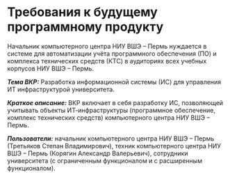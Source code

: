 # Требования к будущему программному продукту

Начальник компьютерного центра НИУ ВШЭ – Пермь нуждается в системе для автоматизации учёта программного обеспечения (ПО) и комплекса технических средств (КТС) в аудиториях всех учебных корпусов НИУ ВШЭ – Пермь.

___Тема ВКР:___
Разработка информационной системы (ИС) для управления ИТ инфраструктурой университета.

___Краткое описание:___
ВКР включает в себя разработку ИС, позволяющей учитывать объекты ИТ-инфраструктуры (программное обеспечение, комплекс технических средств) компьютерного центра НИУ ВШЭ – Пермь.

___Пользователи:___
начальник компьютерного центра НИУ ВШЭ – Пермь (Третьяков Степан Владимирович),
техник компьютерного центра НИУ ВШЭ – Пермь (Корягин Александр Валерьевич),
сотрудники университета (с ограниченным функционалом и с расширенным функционалом).
